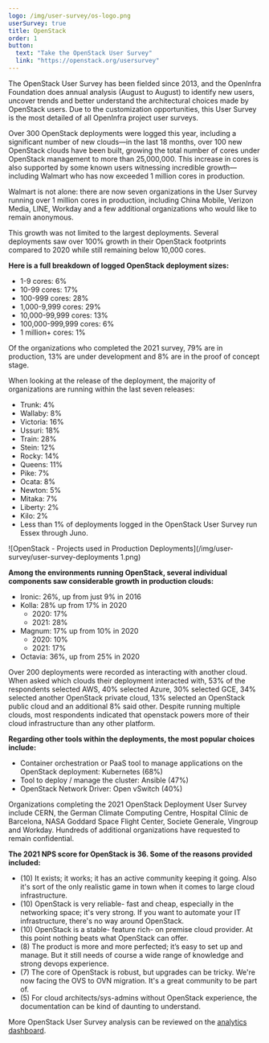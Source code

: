 ```yaml
---
logo: /img/user-survey/os-logo.png
userSurvey: true
title: OpenStack
order: 1
button:
  text: "Take the OpenStack User Survey"
  link: "https://openstack.org/usersurvey"
---
```


The OpenStack User Survey has been fielded since 2013, and the OpenInfra Foundation does annual analysis (August to August) to identify new users, uncover trends and better understand the architectural choices made by OpenStack users. Due to the customization opportunities, this User Survey is the most detailed of all OpenInfra project user surveys.

Over 300 OpenStack deployments were logged this year, including a significant number of new clouds—in the last 18 months, over 100 new OpenStack clouds have been built, growing the total number of cores under OpenStack management to more than 25,000,000. This increase in cores is also supported by some known users witnessing incredible growth—including Walmart who has now exceeded 1 million cores in production.

Walmart is not alone: there are now seven organizations in the User Survey running over 1 million cores in production, including China Mobile, Verizon Media, LINE, Workday and a few additional organizations who would like to remain anonymous.

This growth was not limited to the largest deployments. Several deployments saw over 100% growth in their OpenStack footprints compared to 2020 while still remaining below 10,000 cores.

**Here is a full breakdown of logged OpenStack deployment sizes:**

- 1-9 cores: 6%
- 10-99 cores: 17%
- 100-999 cores: 28%
- 1,000-9,999 cores: 29%
- 10,000-99,999 cores: 13%
- 100,000-999,999 cores: 6%
- 1 million+ cores: 1%

Of the organizations who completed the 2021 survey, 79% are in production, 13% are under development and 8% are in the proof of concept stage.

When looking at the release of the deployment, the majority of organizations are running within the last seven releases:

- Trunk: 4%
- Wallaby: 8%
- Victoria: 16%
- Ussuri: 18%
- Train: 28%
- Stein: 12%
- Rocky: 14%
- Queens: 11%
- Pike: 7%
- Ocata: 8%
- Newton: 5%
- Mitaka: 7%
- Liberty: 2%
- Kilo: 2%
- Less than 1% of deployments logged in the OpenStack User Survey run Essex through Juno.

![OpenStack - Projects used in Production Deployments](/img/user-survey/user-survey-deployments 1.png)

**Among the environments running OpenStack, several individual components saw considerable growth in production clouds:**

- Ironic: 26%, up from just 9% in 2016
- Kolla: 28% up from 17% in 2020
  - 2020: 17%
  - 2021: 28%
- Magnum: 17% up from 10% in 2020
  - 2020: 10%
  - 2021: 17%
- Octavia: 36%, up from 25% in 2020

Over 200 deployments were recorded as interacting with another cloud. When asked which clouds their deployment interacted with, 53% of the respondents selected AWS, 40% selected Azure, 30% selected GCE, 34% selected another OpenStack private cloud, 13% selected an OpenStack public cloud and an additional 8% said other. Despite running multiple clouds, most respondents indicated that openstack powers more of their cloud infrastructure than any other platform.

**Regarding other tools within the deployments, the most popular choices include:**

- Container orchestration or PaaS tool to manage applications on the OpenStack deployment: Kubernetes (68%)
- Tool to deploy / manage the cluster: Ansible (47%)
- OpenStack Network Driver: Open vSwitch (40%)

Organizations completing the 2021 OpenStack Deployment User Survey include CERN, the German Climate Computing Centre, Hospital Clínic de Barcelona, NASA Goddard Space Flight Center, Societe Generale, Vingroup and Workday. Hundreds of additional organizations have requested to remain confidential.

**The 2021 NPS score for OpenStack is 36. Some of the reasons provided included:**

- (10) It exists; it works; it has an active community keeping it going. Also it's sort of the only realistic game in town when it comes to large cloud infrastructure.
- (10) OpenStack is very reliable- fast and cheap, especially in the networking space; it's very strong. If you want to automate your IT infrastructure, there's no way around OpenStack.
- (10) OpenStack is a stable- feature rich- on premise cloud provider. At this point nothing beats what OpenStack can offer.
- (8) The product is more and more perfected; it’s easy to set up and manage. But it still needs of course a wide range of knowledge and strong devops experience.
- (7) The core of OpenStack is robust, but upgrades can be tricky. We're now facing the OVS to OVN migration. It's a great community to be part of.
- (5) For cloud architects/sys-admins without OpenStack experience, the documentation can be kind of daunting to understand.

More OpenStack User Survey analysis can be reviewed on the [analytics dashboard](#).

